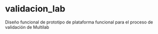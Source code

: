 # validacion_lab
Diseño funcional de prototipo de plataforma funcional para el proceso de validación de Multilab
